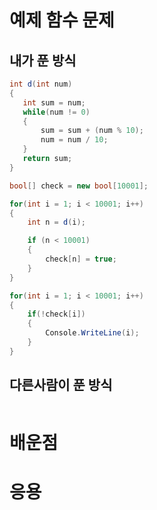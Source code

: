 # 예제 함수 문제

## 내가 푼 방식
``` cs
int d(int num)
{
   int sum = num;
   while(num != 0)
   {
       sum = sum + (num % 10);
       num = num / 10;
   }
   return sum;
}

bool[] check = new bool[10001];

for(int i = 1; i < 10001; i++)
{
    int n = d(i);

    if (n < 10001) 
    {
        check[n] = true;
    }
}

for(int i = 1; i < 10001; i++)
{
    if(!check[i])
    {
        Console.WriteLine(i);
    }
}
```

## 다른사람이 푼 방식
``` cs

```

# 배운점


# 응용
``` cs

```
